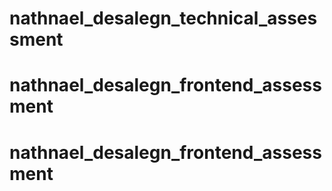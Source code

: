 # nathnael_desalegn_technical_assessment
# nathnael_desalegn_frontend_assessment
# nathnael_desalegn_frontend_assessment
